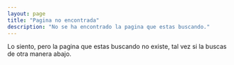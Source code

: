 ```yaml
---
layout: page
title: "Pagina no encontrada"
description: "No se ha encontrado la pagina que estas buscando."
---  
```


Lo siento, pero la pagina que estas buscando no existe, tal vez si la buscas de otra manera abajo.

<script type="text/javascript">
  var GOOG_FIXURL_LANG = 'es';
  var GOOG_FIXURL_SITE = '{{ site.url }}'
</script>
<script type="text/javascript"
  src="http://linkhelp.clients.google.com/tbproxy/lh/wm/fixurl.js">
</script>